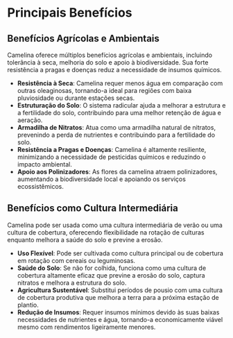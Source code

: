 # Principais Benefícios

## Benefícios Agrícolas e Ambientais
Camelina oferece múltiplos benefícios agrícolas e ambientais, incluindo tolerância à seca, melhoria do solo e apoio à biodiversidade. Sua forte resistência a pragas e doenças reduz a necessidade de insumos químicos.

- **Resistência à Seca**: Camelina requer menos água em comparação com outras oleaginosas, tornando-a ideal para regiões com baixa pluviosidade ou durante estações secas.
- **Estruturação do Solo**: O sistema radicular ajuda a melhorar a estrutura e a fertilidade do solo, contribuindo para uma melhor retenção de água e aeração.
- **Armadilha de Nitratos**: Atua como uma armadilha natural de nitratos, prevenindo a perda de nutrientes e contribuindo para a fertilidade do solo.
- **Resistência a Pragas e Doenças**: Camelina é altamente resiliente, minimizando a necessidade de pesticidas químicos e reduzindo o impacto ambiental.
- **Apoio aos Polinizadores**: As flores da camelina atraem polinizadores, aumentando a biodiversidade local e apoiando os serviços ecossistêmicos.

## Benefícios como Cultura Intermediária
Camelina pode ser usada como uma cultura intermediária de verão ou uma cultura de cobertura, oferecendo flexibilidade na rotação de culturas enquanto melhora a saúde do solo e previne a erosão.

- **Uso Flexível**: Pode ser cultivada como cultura principal ou de cobertura em rotação com cereais ou leguminosas.
- **Saúde do Solo**: Se não for colhida, funciona como uma cultura de cobertura altamente eficaz que previne a erosão do solo, captura nitratos e melhora a estrutura do solo.
- **Agricultura Sustentável**: Substitui períodos de pousio com uma cultura de cobertura produtiva que melhora a terra para a próxima estação de plantio.
- **Redução de Insumos**: Requer insumos mínimos devido às suas baixas necessidades de nutrientes e água, tornando-a economicamente viável mesmo com rendimentos ligeiramente menores.